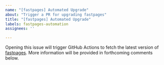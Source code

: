 ```yaml
---
name: "[fastpages] Automated Upgrade"
about: "Trigger a PR for upgrading fastpages"
title: "[fastpages] Automated Upgrade"
labels: fastpages-automation
assignees: ''

---
```


Opening this issue will trigger GitHub Actions to fetch the latest version of [fastpages](https://github.com/fastai/fastpages). More information will be provided in forthcoming comments below.